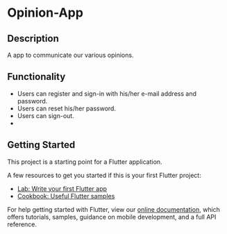 # Opinion-App

## Description

A app to communicate our various opinions.

## Functionality

- Users can register and sign-in with his/her e-mail address and password.
- Users can reset his/her password.
- Users can sign-out.
- 

## Getting Started

This project is a starting point for a Flutter application.

A few resources to get you started if this is your first Flutter project:

- [Lab: Write your first Flutter app](https://flutter.dev/docs/get-started/codelab)
- [Cookbook: Useful Flutter samples](https://flutter.dev/docs/cookbook)

For help getting started with Flutter, view our
[online documentation](https://flutter.dev/docs), which offers tutorials,
samples, guidance on mobile development, and a full API reference.
